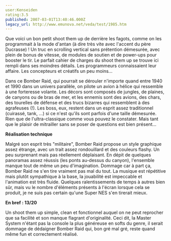 ```yaml
---
user:Kenseiden
rating:3.5
published: 2007-03-01T13:40:46.000Z
legacy_url: http://www.emunova.net/veda/test/1985.htm
---
```

Que voici un bon petit shoot them up de derrière les fagots, comme on les programmait à la mode d'antan (à dire très vite avec l'accent du père Ducrasse) ! Un truc en scrolling vertical sans prétention démesurée, avec plein de bonus de vitesse, de modules de soutien et de power-ups pour booster le tir. Le parfait cahier de charges du shoot them up se trouve ici rempli dans ses moindres détails. Les programmeurs connaissaient leur affaire. Les concepteurs et créatifs un peu moins...  

  

Dans ce Bomber Raid, qui pourrait se dérouler n'importe quand entre 1940 et 1990 dans un univers parallèle, on pilote un avion à hélice qui ressemble à une forteresse volante. Les décors sont composés de jungles, de plaines, de canyons ou de bras de mer, et les ennemis sont des avions, des chars, des tourelles de défense et des trucs bizarres qui ressemblent à des agrafeuses (!). Les boss, eux, restent dans un esprit assez traditionnel (cuirassé, tank, ...) si ce n'est qu'ils sont parfois d'une taille démesurée. Rien que de l'ultra-classique comme vous pouvez le constater. Mais tant que le plaisir de mitrailler sans se poser de questions est bien présent...  

  

**Réalisation technique**  

Malgré son esprit très "militaire", Bomber Raid propose un style graphique assez étrange, avec un trait assez rondouillard et des couleurs flashy. Un peu surprenant mais pas réellement déplaisant. En dépit de quelques panoramas assez réussis (les ponts au-dessus du canyon), l'ensemble manque tout de même un peu d'imagination. Dommage car à part ça, Bomber Raid ne s'en tire vraiment pas mal du tout. La musique est répétitive mais plutôt sympathique à la base, la jouabilité est impeccable et l'animation est très fluide. Quelques ralentissements de temps à autres bien sûr, mais vu le nombre d'éléments présents à l'écran lorsque cela se produit, je ne suis pas certain qu'une Super NES s'en tirerait mieux.  

  

**En bref : 13/20**  

Un shoot them up simple, clean et fonctionnel auquel on ne peut reprocher que sa facilité et son manque flagrant d'originalité. Ceci dit, la Master System n'étant pas la console la plus généreuse en softs du genre, il serait dommage de dédaigner Bomber Raid qui, bon gré mal gré, reste quand même fun et correctement réalisé.